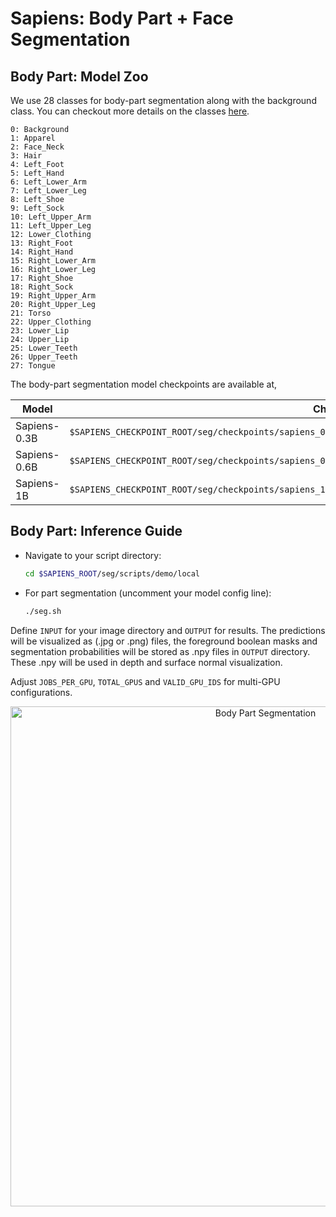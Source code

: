 # Sapiens: Body Part + Face Segmentation


## Body Part: Model Zoo
We use 28 classes for body-part segmentation along with the background class.
You can checkout more details on the classes [here](../seg/mmseg/datasets/goliath.py#L37).

```
0: Background
1: Apparel
2: Face_Neck
3: Hair
4: Left_Foot
5: Left_Hand
6: Left_Lower_Arm
7: Left_Lower_Leg
8: Left_Shoe
9: Left_Sock
10: Left_Upper_Arm
11: Left_Upper_Leg
12: Lower_Clothing
13: Right_Foot
14: Right_Hand
15: Right_Lower_Arm
16: Right_Lower_Leg
17: Right_Shoe
18: Right_Sock
19: Right_Upper_Arm
20: Right_Upper_Leg
21: Torso
22: Upper_Clothing
23: Lower_Lip
24: Upper_Lip
25: Lower_Teeth
26: Upper_Teeth
27: Tongue
```

The body-part segmentation model checkpoints are available at,

| Model         | Checkpoint Path
|---------------|--------------------------------------------------------------------------------------------------
| Sapiens-0.3B  | `$SAPIENS_CHECKPOINT_ROOT/seg/checkpoints/sapiens_0.3b/sapiens_0.3b_goliath_best_goliath_mIoU_7673_epoch_194.pth`
| Sapiens-0.6B  | `$SAPIENS_CHECKPOINT_ROOT/seg/checkpoints/sapiens_0.6b/sapiens_0.6b_goliath_best_goliath_mIoU_7777_epoch_178.pth`
| Sapiens-1B  | `$SAPIENS_CHECKPOINT_ROOT/seg/checkpoints/sapiens_1b/sapiens_1b_goliath_best_goliath_mIoU_7994_epoch_151.pth`


## Body Part: Inference Guide

- Navigate to your script directory:
  ```bash
  cd $SAPIENS_ROOT/seg/scripts/demo/local
  ```
- For part segmentation (uncomment your model config line):
  ```bash
  ./seg.sh
  ```

Define `INPUT` for your image directory and `OUTPUT` for results.
The predictions will be visualized as (.jpg or .png) files, the foreground boolean masks and segmentation probabilities will be stored as .npy files in `OUTPUT` directory.
These .npy will be used in depth and surface normal visualization.

Adjust `JOBS_PER_GPU`, `TOTAL_GPUS` and `VALID_GPU_IDS` for multi-GPU configurations.

<p align="center">
  <img src="../assets/seg.gif" alt="Body Part Segmentation" width="800" style="margin-right: 10px;"/>
</p>
